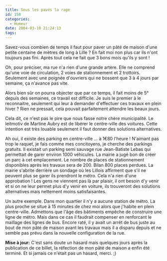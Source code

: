 ```yaml
---
title: Sous les pavés la rage
id: 158
categories:
  - Humeur
date: 2004-03-10 21:24:13
tags:
---
```


Savez-vous combien de temps il faut pour paver un pâté de maison d'une petite centaine de mètres de long à Lille ? En fait moi non plus car ils n'ont toujours pas fini. Après tout cela ne fait que 3 bons mois qu'ils y sont !

Oh, pour préciser, ma rue n'a rien d'une grande artère. Elle ne comprend qu'une voie de circulation, 2 voies de stationnement et 2 trottoirs. Seulement avec une poignée d'ouvriers qui ne bossent que 3 à 4 jours par semaine, ça n'avance pas vite.

Alors bien sûr on pourra objecter que par ce temps, il fait moins de 5° depuis des semaines, ce travail est difficile. Je suis le premier à le reconnaitre, seulement qui leur à demander d'effectuer ces travaux en plein hiver ? Rien ne pressait, cela pouvait parfaitement attendre les beaux jours.

Cela dit, ce n'est pas le pire que nous fasse notre chère municipalité. Le leitmotiv de Martine Aubry est de libérer le centre-ville des voitures. Cette intention est très louable seulement il faut donner des solutions alternatives.

Ah oui, il existe des parking en centre-ville ... à 1&#8364;80 l'heure ! N'aimant pas trop le raquet, je fais comme mes concitoyens, je cherche des parkings gratuits. Il existait un parking semi sauvage rue Jean-Batiste Lebas qui permettait de garer environ 1000 véhicules. La mairie a jugé bon de créer un parc à cet emplacement. Le nombre de places de stationnement disponibles après les travaux sera de 200\. Bilan 800 places perdues. La mairie s'abrite derrière un sondage où les Lillois affirment que s'il ne peuvent plus se garer ils prendront le métro. Cela n'a rien d'une approbation ! Les gens ne viennent pas là par plaisir, il ont besoin d'y venir et si on ne leur permet plus d'y venir en voiture, ils trouveront des solutions alternatives mais nettement moins satisfaisantes.

Un autre exemple. Dans mon quartier il n'y a aucune station de métro. La plus proche se situe à 15 minutes de chez moi alors que j'habite en plein centre-ville. Admettons que l'âge des bâtiments empêche de construire une ligne de métro. Mais dans ce cas il faudrait compenser en renforcant le maillage des lignes de bus. Encore raté, il y avait un arrêt de bus juste au bout de mon pâté de maison avant les travaux mais il a disparu depuis et ne semble pas prévu dans la nouvelle configuration de la rue.

**Mise à jour:** C'est sans doute un hasard mais quelques jours après la publication de ce billet, la réfection de mon pâté de maison a enfin été terminé. Et si jamais ce n'était pas un hasard, merci. ;)